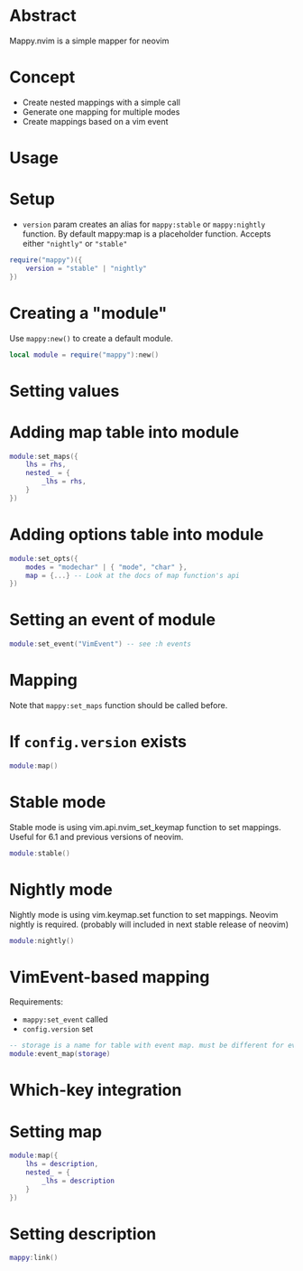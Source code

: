 # Abstract

Mappy.nvim is a simple mapper for neovim

# Concept

- Create nested mappings with a simple call
- Generate one mapping for multiple modes
- Create mappings based on a vim event


# Usage

# Setup

- `version` param creates an alias for `mappy:stable` or `mappy:nightly` function. By default mappy:map is a placeholder function. Accepts either `"nightly"` or `"stable"`

```lua
require("mappy")({
    version = "stable" | "nightly"
})
```

# Creating a "module"
Use `mappy:new()` to create a default module.
```lua
local module = require("mappy"):new()
```

# Setting values

# Adding map table into module

```lua
module:set_maps({
    lhs = rhs,
    nested_ = {
        _lhs = rhs,
    }
})
```

# Adding options table into module
```lua
module:set_opts({
    modes = "modechar" | { "mode", "char" },
    map = {...} -- Look at the docs of map function's api
})
```

# Setting an event of module
```lua
module:set_event("VimEvent") -- see :h events
```

# Mapping

Note that `mappy:set_maps` function should be called before.

# If `config.version` exists
```lua
module:map()
```

# Stable mode

Stable mode is using vim.api.nvim_set_keymap function to set mappings. Useful for 6.1 and previous versions of neovim.

```lua
module:stable()
```

# Nightly mode

Nightly mode is using vim.keymap.set function to set mappings. Neovim nightly is required. (probably will included in next stable release of neovim)

```lua
module:nightly()
```

# VimEvent-based mapping

Requirements:
- `mappy:set_event` called
- `config.version` set

```lua
-- storage is a name for table with event map. must be different for every call.
module:event_map(storage)
```

# Which-key integration

# Setting map
```lua
module:map({
    lhs = description,
    nested_ = {
        _lhs = description
    }
})
```

# Setting description
```lua
mappy:link()
```
